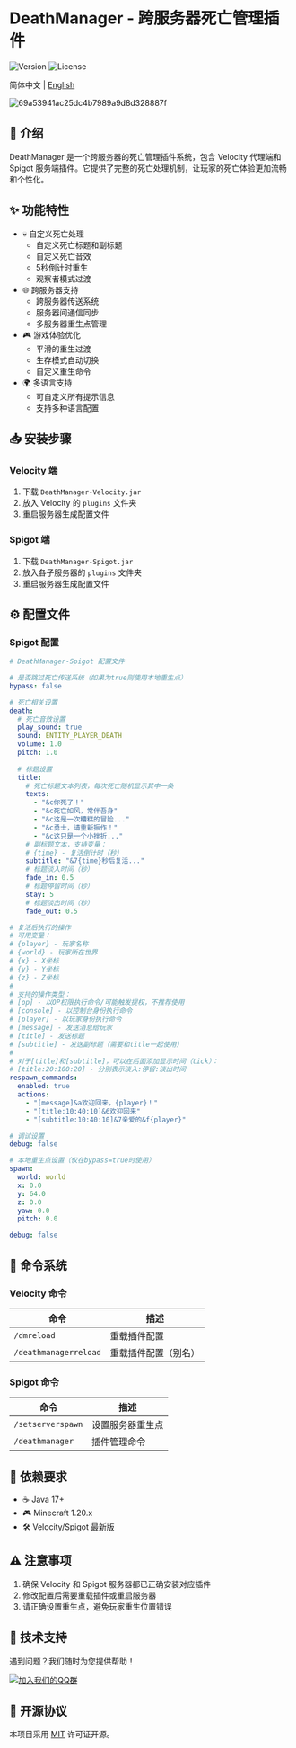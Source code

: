 # DeathManager - 跨服务器死亡管理插件

![Version](https://img.shields.io/badge/Minecraft-1.20.x-blue)
![License](https://img.shields.io/badge/License-MIT-green)

简体中文 | [English](README_EN.md)

![69a53941ac25dc4b7989a9d8d328887f](https://github.com/user-attachments/assets/34b31725-270b-4d21-9da4-778ec7d1ad09)

## 📝 介绍

DeathManager 是一个跨服务器的死亡管理插件系统，包含 Velocity 代理端和 Spigot 服务端插件。它提供了完整的死亡处理机制，让玩家的死亡体验更加流畅和个性化。

## ✨ 功能特性

- 💀 自定义死亡处理
  - 自定义死亡标题和副标题
  - 自定义死亡音效
  - 5秒倒计时重生
  - 观察者模式过渡
- 🌐 跨服务器支持
  - 跨服务器传送系统
  - 服务器间通信同步
  - 多服务器重生点管理
- 🎮 游戏体验优化
  - 平滑的重生过渡
  - 生存模式自动切换
  - 自定义重生命令
- 🌍 多语言支持
  - 可自定义所有提示信息
  - 支持多种语言配置

## 📥 安装步骤

### Velocity 端
1. 下载 `DeathManager-Velocity.jar`
2. 放入 Velocity 的 `plugins` 文件夹
3. 重启服务器生成配置文件

### Spigot 端
1. 下载 `DeathManager-Spigot.jar`
2. 放入各子服务器的 `plugins` 文件夹
3. 重启服务器生成配置文件

## ⚙️ 配置文件

### Spigot 配置
```yaml
# DeathManager-Spigot 配置文件

# 是否跳过死亡传送系统（如果为true则使用本地重生点）
bypass: false

# 死亡相关设置
death:
  # 死亡音效设置
  play_sound: true
  sound: ENTITY_PLAYER_DEATH
  volume: 1.0
  pitch: 1.0
  
  # 标题设置
  title:
    # 死亡标题文本列表，每次死亡随机显示其中一条
    texts:
      - "&c你死了！"
      - "&c死亡如风，常伴吾身"
      - "&c这是一次糟糕的冒险..."
      - "&c勇士，请重新振作！"
      - "&c这只是一个小挫折..."
    # 副标题文本，支持变量：
    # {time} - 复活倒计时（秒）
    subtitle: "&7{time}秒后复活..."
    # 标题淡入时间（秒）
    fade_in: 0.5
    # 标题停留时间（秒）
    stay: 5
    # 标题淡出时间（秒）
    fade_out: 0.5

# 复活后执行的操作
# 可用变量：
# {player} - 玩家名称
# {world} - 玩家所在世界
# {x} - X坐标
# {y} - Y坐标
# {z} - Z坐标
#
# 支持的操作类型：
# [op] - 以OP权限执行命令/可能触发提权，不推荐使用
# [console] - 以控制台身份执行命令
# [player] - 以玩家身份执行命令
# [message] - 发送消息给玩家
# [title] - 发送标题
# [subtitle] - 发送副标题（需要和title一起使用）
# 
# 对于[title]和[subtitle]，可以在后面添加显示时间（tick）：
# [title:20:100:20] - 分别表示淡入:停留:淡出时间
respawn_commands:
  enabled: true
  actions:
    - "[message]&a欢迎回来，{player}！"
    - "[title:10:40:10]&6欢迎回来"
    - "[subtitle:10:40:10]&7亲爱的&f{player}"

# 调试设置
debug: false

# 本地重生点设置（仅在bypass=true时使用）
spawn:
  world: world
  x: 0.0
  y: 64.0
  z: 0.0
  yaw: 0.0
  pitch: 0.0 

debug: false
```

## 📌 命令系统

### Velocity 命令
| 命令 | 描述 |
|------|------|
| `/dmreload` | 重载插件配置 |
| `/deathmanagerreload` | 重载插件配置（别名） |

### Spigot 命令
| 命令 | 描述 |
|------|------|
| `/setserverspawn` | 设置服务器重生点 |
| `/deathmanager` | 插件管理命令 |

## 🔧 依赖要求

- ☕ Java 17+
- 🎮 Minecraft 1.20.x
- 🛠️ Velocity/Spigot 最新版

## ⚠️ 注意事项

1. 确保 Velocity 和 Spigot 服务器都已正确安装对应插件
2. 修改配置后需要重载插件或重启服务器
3. 请正确设置重生点，避免玩家重生位置错误

## 💬 技术支持

遇到问题？我们随时为您提供帮助！

[![加入我们的QQ群](https://img.shields.io/badge/QQ群-528651839-blue)](https://jq.qq.com/?_wv=1027&k=528651839)

## 📜 开源协议

本项目采用 [MIT](LICENSE) 许可证开源。 
